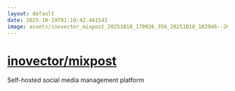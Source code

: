```yaml
---
layout: default
date: 2025-10-19T01:19:42.441542
image: assets/inovector_mixpost_20251018_170926_356_20251018_182946--20251018T202946466--cropped.png
---
```


# [inovector/mixpost](https://github.com/inovector/mixpost/)

Self-hosted social media management platform
